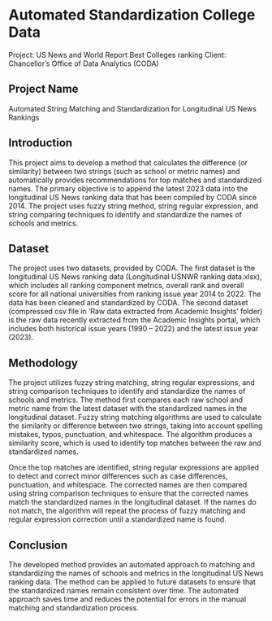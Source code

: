 # Automated Standardization College Data
Project: US News and World Report Best Colleges ranking
Client: Chancellor’s Office of Data Analytics (CODA)

## Project Name

Automated String Matching and Standardization for Longitudinal US News Rankings

## Introduction

This project aims to develop a method that calculates the difference (or similarity) between two strings (such as school or metric names) and automatically provides recommendations for top matches and standardized names. The primary objective is to append the latest 2023 data into the longitudinal US News ranking data that has been compiled by CODA since 2014. The project uses fuzzy string method, string regular expression, and string comparing techniques to identify and standardize the names of schools and metrics.

## Dataset

The project uses two datasets, provided by CODA. The first dataset is the longitudinal US News ranking data (Longitudinal USNWR ranking data.xlsx), which includes all ranking component metrics, overall rank and overall score for all national universities from ranking issue year 2014 to 2022. The data has been cleaned and standardized by CODA. The second dataset (compressed csv file in ‘Raw data extracted from Academic Insights’ folder) is the raw data recently extracted from the Academic Insights portal, which includes both historical issue years (1990 – 2022) and the latest issue year (2023).

## Methodology

The project utilizes fuzzy string matching, string regular expressions, and string comparison techniques to identify and standardize the names of schools and metrics. The method first compares each raw school and metric name from the latest dataset with the standardized names in the longitudinal dataset. Fuzzy string matching algorithms are used to calculate the similarity or difference between two strings, taking into account spelling mistakes, typos, punctuation, and whitespace. The algorithm produces a similarity score, which is used to identify top matches between the raw and standardized names.

Once the top matches are identified, string regular expressions are applied to detect and correct minor differences such as case differences, punctuation, and whitespace. The corrected names are then compared using string comparison techniques to ensure that the corrected names match the standardized names in the longitudinal dataset. If the names do not match, the algorithm will repeat the process of fuzzy matching and regular expression correction until a standardized name is found.

## Conclusion

The developed method provides an automated approach to matching and standardizing the names of schools and metrics in the longitudinal US News ranking data. The method can be applied to future datasets to ensure that the standardized names remain consistent over time. The automated approach saves time and reduces the potential for errors in the manual matching and standardization process.
